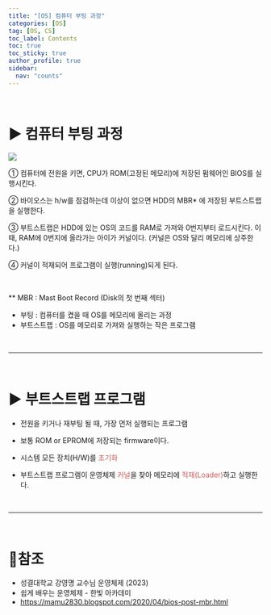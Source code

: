 ```yaml
---
title: "[OS] 컴퓨터 부팅 과정"
categories: [OS]
tag: [OS, CS]
toc_label: Contents
toc: true
toc_sticky: true
author_profile: true
sidebar:
  nav: "counts"
---
```


<br>

# ▶ 컴퓨터 부팅 과정

![](https://velog.velcdn.com/images/sieunpark/post/045c9a24-2287-4eea-a62a-4122cdacefa2/image.jpg)

① 컴퓨터에 전원을 키면, CPU가 ROM(고정된 메모리)에 저장된 펌웨어인 BIOS를 실행시킨다.

② 바이오스는 h/w를 점검하는데 이상이 없으면 HDD의 MBR\* 에 저장된 부트스트랩을 실행한다.

③ 부트스트랩은 HDD에 있는 OS의 코드를 RAM로 가져와 0번지부터 로드시킨다.
이때, RAM에 0번지에 올라가는 아이가 커널이다. (커널은 OS와 달리 메모리에 상주한다.)

④ 커널이 적재되어 프로그램이 실행(running)되게 된다.

<BR>

\*\* MBR : Mast Boot Record (Disk의 첫 번째 섹터)

- 부팅 : 컴퓨터를 켰을 때 OS를 메모리에 올리는 과정
- 부트스트랩 : OS를 메모리로 가져와 실행하는 작은 프로그램

<br>

---

<br>

# ▶ 부트스트랩 프로그램

- 전원을 키거나 재부팅 될 때, 가장 먼저 실행되는 프로그램

- 보통 ROM or EPROM에 저장되는 firmware이다.

- 시스템 모든 장치(H/W)를 <span style="color:indianred">초기화</span>

- 부트스트랩 프로그램이 운영체제 <span style="color:indianred">커널</span>을 찾아 메모리에 <span style="color:indianred">적재(Loader)</span>하고 실행한다.

<br>

---

<br>

# 📎참조

- 성결대학교 강영명 교수님 운영체제 (2023)
- 쉽게 배우는 운영체제 - 한빛 아카데미
- https://mamu2830.blogspot.com/2020/04/bios-post-mbr.html
